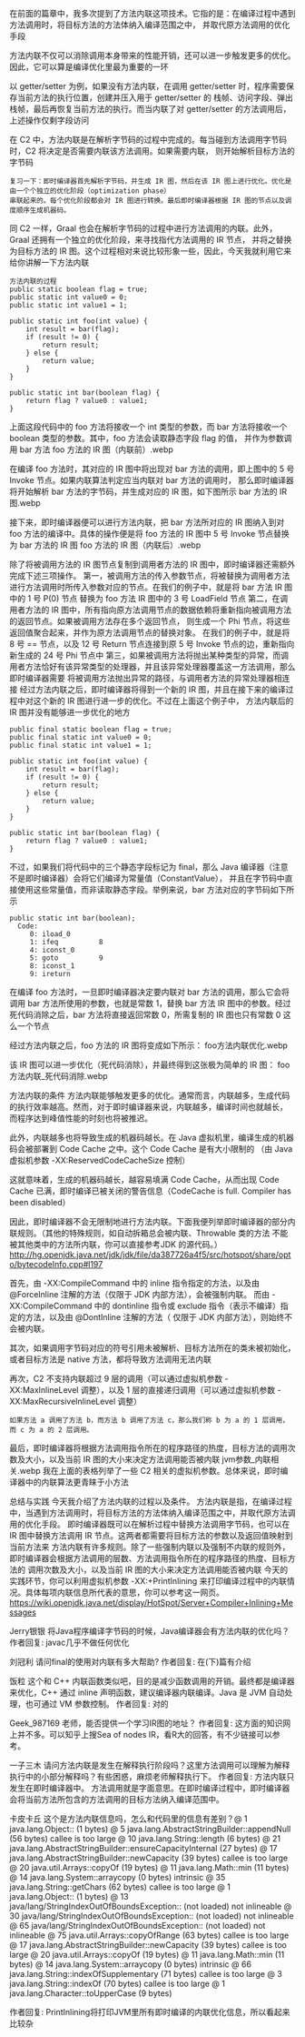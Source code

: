 在前面的篇章中，我多次提到了方法内联这项技术。它指的是：在编译过程中遇到方法调用时，将目标方法的方法体纳入编译范围之中，
   并取代原方法调用的优化手段

方法内联不仅可以消除调用本身带来的性能开销，还可以进一步触发更多的优化。因此，它可以算是编译优化里最为重要的一环

以 getter/setter 为例，如果没有方法内联，在调用 getter/setter 时，程序需要保存当前方法的执行位置，创建并压入用于 getter/setter 的
  栈帧、访问字段、弹出栈帧，最后再恢复当前方法的执行。而当内联了对 getter/setter 的方法调用后，上述操作仅剩字段访问

在 C2 中，方法内联是在解析字节码的过程中完成的。每当碰到方法调用字节码时，C2 将决定是否需要内联该方法调用。如果需要内联，
  则开始解析目标方法的字节码
```
复习一下：即时编译器首先解析字节码，并生成 IR 图，然后在该 IR 图上进行优化。优化是由一个个独立的优化阶段（optimization phase）
串联起来的。每个优化阶段都会对 IR 图进行转换。最后即时编译器根据 IR 图的节点以及调度顺序生成机器码。
```

同 C2 一样，Graal 也会在解析字节码的过程中进行方法调用的内联。此外，Graal 还拥有一个独立的优化阶段，来寻找指代方法调用的 IR 节点，
  并将之替换为目标方法的 IR 图。这个过程相对来说比较形象一些，因此，今天我就利用它来给你讲解一下方法内联
```
方法内联的过程
public static boolean flag = true;
public static int value0 = 0;
public static int value1 = 1;

public static int foo(int value) {
    int result = bar(flag);
    if (result != 0) {
        return result;
    } else {
        return value;
    }
}

public static int bar(boolean flag) {
    return flag ? value0 : value1;
}
```

上面这段代码中的 foo 方法将接收一个 int 类型的参数，而 bar 方法将接收一个 boolean 类型的参数。其中，foo 方法会读取静态字段 flag 的值，
  并作为参数调用 bar 方法
foo 方法的 IR 图（内联前）.webp


在编译 foo 方法时，其对应的 IR 图中将出现对 bar 方法的调用，即上图中的 5 号 Invoke 节点。如果内联算法判定应当内联对 bar 方法的调用时，
   那么即时编译器将开始解析 bar 方法的字节码，并生成对应的 IR 图，如下图所示
bar 方法的 IR 图.webp

接下来，即时编译器便可以进行方法内联，把 bar 方法所对应的 IR 图纳入到对 foo 方法的编译中。具体的操作便是将 foo 方法的 IR 图中 5 号
  Invoke 节点替换为 bar 方法的 IR 图
foo 方法的 IR 图（内联后）.webp

除了将被调用方法的 IR 图节点复制到调用者方法的 IR 图中，即时编译器还需额外完成下述三项操作。
第一，被调用方法的传入参数节点，将被替换为调用者方法进行方法调用时所传入参数对应的节点。在我们的例子中，就是将 bar 方法 IR 图中的 1 号 P(0) 节点
  替换为 foo 方法 IR 图中的 3 号 LoadField 节点
第二，在调用者方法的 IR 图中，所有指向原方法调用节点的数据依赖将重新指向被调用方法的返回节点。如果被调用方法存在多个返回节点，
  则生成一个 Phi 节点，将这些返回值聚合起来，并作为原方法调用节点的替换对象。
在我们的例子中，就是将 8 号 == 节点，以及 12 号 Return 节点连接到原 5 号 Invoke 节点的边，重新指向新生成的 24 号 Phi 节点中
第三，如果被调用方法将抛出某种类型的异常，而调用者方法恰好有该异常类型的处理器，并且该异常处理器覆盖这一方法调用，那么即时编译器需要
  将被调用方法抛出异常的路径，与调用者方法的异常处理器相连接
  经过方法内联之后，即时编译器将得到一个新的 IR 图，并且在接下来的编译过程中对这个新的 IR 图进行进一步的优化。不过在上面这个例子中，
  方法内联后的 IR 图并没有能够进一步优化的地方
```
public final static boolean flag = true;
public final static int value0 = 0;
public final static int value1 = 1;

public static int foo(int value) {
    int result = bar(flag);
    if (result != 0) {
        return result;
    } else {
        return value;
    }
}

public static int bar(boolean flag) {
    return flag ? value0 : value1;
}
```

不过，如果我们将代码中的三个静态字段标记为 final，那么 Java 编译器（注意不是即时编译器）会将它们编译为常量值（ConstantValue），
  并且在字节码中直接使用这些常量值，而非读取静态字段。举例来说，bar 方法对应的字节码如下所示
```
public static int bar(boolean);
  Code:
     0: iload_0
     1: ifeq          8
     4: iconst_0
     5: goto          9
     8: iconst_1
     9: ireturn
```

在编译 foo 方法时，一旦即时编译器决定要内联对 bar 方法的调用，那么它会将调用 bar 方法所使用的参数，也就是常数 1，替换 bar 方法 
  IR 图中的参数。经过死代码消除之后，bar 方法将直接返回常数 0，所需复制的 IR 图也只有常数 0 这么一个节点

经过方法内联之后，foo 方法的 IR 图将变成如下所示：
foo方法内联优化.webp

该 IR 图可以进一步优化（死代码消除），并最终得到这张极为简单的 IR 图：
foo方法内联_死代码消除.webp

方法内联的条件
方法内联能够触发更多的优化。通常而言，内联越多，生成代码的执行效率越高。然而，对于即时编译器来说，内联越多，编译时间也就越长，
   而程序达到峰值性能的时刻也将被推迟。

此外，内联越多也将导致生成的机器码越长。在 Java 虚拟机里，编译生成的机器码会被部署到 Code Cache 之中。这个 Code Cache 是有大小限制的
  （由 Java 虚拟机参数 -XX:ReservedCodeCacheSize 控制）

这就意味着，生成的机器码越长，越容易填满 Code Cache，从而出现 Code Cache 已满，即时编译已被关闭的警告信息（CodeCache is full.
   Compiler has been disabled）

因此，即时编译器不会无限制地进行方法内联。下面我便列举即时编译器的部分内联规则。（其他的特殊规则，如自动拆箱总会被内联、Throwable 类的方法
   不能被其他类中的方法所内联，你可以直接参考JDK 的源代码。）
http://hg.openjdk.java.net/jdk/jdk/file/da387726a4f5/src/hotspot/share/opto/bytecodeInfo.cpp#l197


首先，由 -XX:CompileCommand 中的 inline 指令指定的方法，以及由 @ForceInline 注解的方法（仅限于 JDK 内部方法），会被强制内联。 
  而由 -XX:CompileCommand 中的 dontinline 指令或 exclude 指令（表示不编译）指定的方法，以及由 @DontInline 注解的方法（
  仅限于 JDK 内部方法），则始终不会被内联。

其次，如果调用字节码对应的符号引用未被解析、目标方法所在的类未被初始化，或者目标方法是 native 方法，都将导致方法调用无法内联

再次，C2 不支持内联超过 9 层的调用（可以通过虚拟机参数 -XX:MaxInlineLevel 调整），以及 1 层的直接递归调用（可以通过虚拟机参数 
   -XX:MaxRecursiveInlineLevel 调整）
```
如果方法 a 调用了方法 b，而方法 b 调用了方法 c，那么我们称 b 为 a 的 1 层调用，而 c 为 a 的 2 层调用。
```

最后，即时编译器将根据方法调用指令所在的程序路径的热度，目标方法的调用次数及大小，以及当前 IR 图的大小来决定方法调用能否被内联
jvm参数_内联相关.webp
我在上面的表格列举了一些 C2 相关的虚拟机参数。总体来说，即时编译器中的内联算法更青睐于小方法


总结与实践
今天我介绍了方法内联的过程以及条件。
方法内联是指，在编译过程中，当遇到方法调用时，将目标方法的方法体纳入编译范围之中，并取代原方法调用的优化手段。
即时编译器既可以在解析过程中替换方法调用字节码，也可以在 IR 图中替换方法调用 IR 节点。这两者都需要将目标方法的参数以及返回值映射到当前方法来
方法内联有许多规则。除了一些强制内联以及强制不内联的规则外，即时编译器会根据方法调用的层数、方法调用指令所在的程序路径的热度、目标方法的
  调用次数及大小，以及当前 IR 图的大小来决定方法调用能否被内联
今天的实践环节，你可以利用虚拟机参数 -XX:+PrintInlining 来打印编译过程中的内联情况。具体每项内联信息所代表的意思，你可以参考这一网页。
https://wiki.openjdk.java.net/display/HotSpot/Server+Compiler+Inlining+Messages


Jerry银银
将Java程序编译字节码的时候，Java编译器会有方法内联的优化吗？
作者回复: javac几乎不做任何优化


刘冠利
请问final的使用对内联有多大帮助?
作者回复: 在(下)篇有介绍


饭粒
这个和 C++ 内联函数类似吧，目的是减少函数调用的开销。最终都是编译器来优化，C++ 通过 inline 声明函数，建议编译器内联编译。Java 是 JVM 自动处理，也可通过 VM 参数控制。
作者回复: 对的


Geek_987169
老师，能否提供一个学习IR图的地址？
作者回复: 这方面的知识网上并不多。可以知乎上搜Sea of nodes IR，看R大的回答，有不少链接可以参考。


一子三木
请问方法内联是发生在解释执行阶段吗？这里方法调用可以理解为解释执行中的小部分解释吗？有些困惑，麻烦老师解释执行下。
作者回复: 方法内联只发生在即时编译器中。
方法调用就是字面意思。在即时编译过程中，即时编译器会将当前方法所包含的方法调用的目标方法纳入编译范围中。


卡皮卡丘
这个是方法内联信息吗，怎么和代码里的信息有差别？@ 1 java.lang.Object::<init> (1 bytes)
@ 5 java.lang.AbstractStringBuilder::appendNull (56 bytes) callee is too large
@ 10 java.lang.String::length (6 bytes)
@ 21 java.lang.AbstractStringBuilder::ensureCapacityInternal (27 bytes)
@ 17 java.lang.AbstractStringBuilder::newCapacity (39 bytes) callee is too large
@ 20 java.util.Arrays::copyOf (19 bytes)
@ 11 java.lang.Math::min (11 bytes)
@ 14 java.lang.System::arraycopy (0 bytes) intrinsic
@ 35 java.lang.String::getChars (62 bytes) callee is too large
@ 1 java.lang.Object::<init> (1 bytes)
@ 13 java/lang/StringIndexOutOfBoundsException::<init> (not loaded) not inlineable
@ 30 java/lang/StringIndexOutOfBoundsException::<init> (not loaded) not inlineable
@ 65 java/lang/StringIndexOutOfBoundsException::<init> (not loaded) not inlineable
@ 75 java.util.Arrays::copyOfRange (63 bytes) callee is too large
@ 17 java.lang.AbstractStringBuilder::newCapacity (39 bytes) callee is too large
@ 20 java.util.Arrays::copyOf (19 bytes)
@ 11 java.lang.Math::min (11 bytes)
@ 14 java.lang.System::arraycopy (0 bytes) intrinsic
@ 66 java.lang.String::indexOfSupplementary (71 bytes) callee is too large
@ 3 java.lang.String::indexOf (70 bytes) callee is too large
@ 1 java.lang.Character::toUpperCase (9 bytes)


作者回复: PrintInlining将打印JVM里所有即时编译的内联优化信息，所以看起来比较杂




